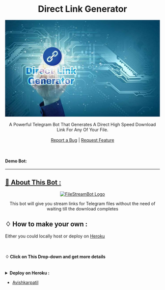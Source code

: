 <h1 align="center">Direct Link Generator</h1>
<p align="center">
  <a href="https://github.com/aafusam/Direct-Link-Bot/">
     <img src="WebStreamer/img.jpg">
  </a>
  
  <p align="center">
    A Powerful Telegram Bot That Generates A Direct High Speed Download Link For Any Of Your File.
    <br />
   </strong></a>
    <br />
    <a href="https://github.com/aafusam/Direct-Link-Bot//issues">Report a Bug</a>
    |
    <a href="https://github.com/aafusam/Direct-Link-Bot//issues">Request Feature</a>
  </p>
</p>

<br>

#### Demo Bot:  
<a href="https://telegram.me/Direct_Link_RoBot">

<hr>



## 🍁 About This Bot :

<p align="center">
    <a href="https://github.com/Avipatilpro/FileStreamBot">
        <img src="https://i.ibb.co/ZJzJ9Hq/link-3x.png" height="100" width="100" alt="FileStreamBot Logo">
    </a>
</p>
<p align='center'>
    This bot will give you stream links for Telegram files without the need of waiting till the download completes
</p>


## ♢ How to make your own :

Either you could locally host or deploy on [Heroku](https://heroku.com)

<br>

#### ♢ Click on This Drop-down and get more details

<br>
<details>
  <summary><b>Deploy on Heroku :</b></summary>


1. Fork This Repo
2. Click on Deploy Easily

<h4> So Follow Above Steps 👆 and then also deply other wise not work</h4>

Press the below button to Fast deploy on Heroku

[![Deploy](https://www.herokucdn.com/deploy/button.svg)](https://heroku.com/deploy)

then goto the <a href="#mandatory-vars">variables tab</a> for more info on setting up environmental variables. </details>

- [Avishkarpatil](https://telegram.me/Avishkarpatil)
